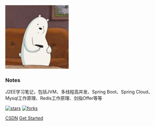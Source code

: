 <img width="200px" src="media/logo.png">

### **Notes**

J2EE学习笔记，包括JVM、多线程高并发、Spring Boot、Spring Cloud、Mysql工作原理、Redis工作原理、剑指Offer等等

[![stars](https://badgen.net/github/stars/wardseptember/notes?icon=github&color=4ab8a1)]((<https://github.com/wardseptember/notes>)) [![forks](https://badgen.net/github/forks/wardseptember/notes?icon=github&color=4ab8a1)](<https://github.com/wardseptember/notes>)

[CSDN](<https://blog.csdn.net/wardseptember>)
[Get Started](README.md)

